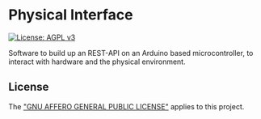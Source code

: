 # Physical Interface

[![License: AGPL v3](https://img.shields.io/badge/License-AGPL%20v3-blue.svg)](https://www.gnu.org/licenses/agpl-3.0)

Software to build up an REST-API on an Arduino based microcontroller, to interact with hardware and the physical environment.

## License
The ["GNU AFFERO GENERAL PUBLIC LICENSE"](./LICENSE.txt) applies to this project.
